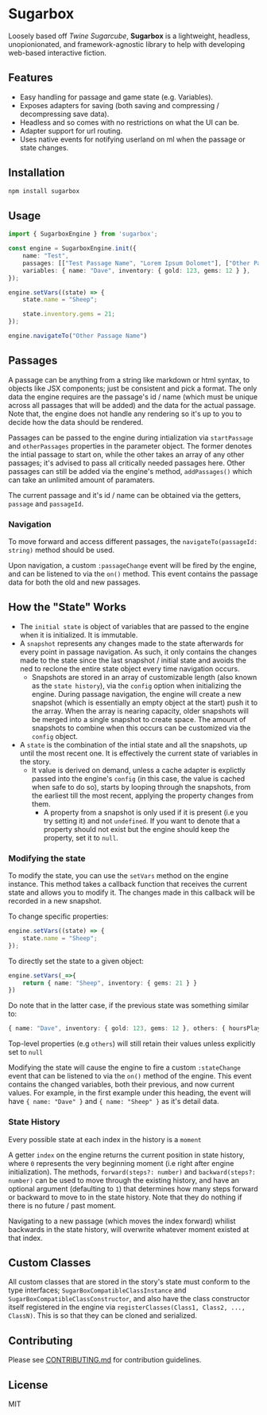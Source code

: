 # Sugarbox

Loosely based off *Twine Sugarcube*, **Sugarbox** is a lightweight, headless, unopionionated, and framework-agnostic library to help with developing web-based interactive fiction.

## Features
- Easy handling for passage and game state (e.g. Variables).
- Exposes adapters for saving (both saving and compressing / decompressing save data).
- Headless and so comes with no restrictions on what the UI can be.
- Adapter support for url routing.
- Uses native events for notifying userland on ml when the passage or state changes.

## Installation

```bash
npm install sugarbox
```

## Usage

```typescript
import { SugarboxEngine } from 'sugarbox';

const engine = SugarboxEngine.init({
	name: "Test",
	passages: [["Test Passage Name", "Lorem Ipsum Dolomet"], ["Other Passage Name", "More Dummy Text"]],
	variables: { name: "Dave", inventory: { gold: 123, gems: 12 } },
});

engine.setVars((state) => {
	state.name = "Sheep";

	state.inventory.gems = 21;
});

engine.navigateTo("Other Passage Name")
```

## Passages

A passage can be anything from a string like markdown or html syntax, to objects like JSX components; just be consistent and pick a format. The only data the engine requires are the passage's id / name (which must be unique across all passages that will be added) and the data for the actual passage. Note that, the engine does not handle any rendering so it's up to you to decide how the data should be rendered.

Passages can be passed to the engine during intialization via `startPassage` and `otherPassages` properties in the parameter object. The former denotes the intial passage to start on, while the other takes an array of any other passages; it's advised to pass all critically needed passages here. Other passages can still be added via the engine's method, `addPassages()` which can take an unlimited amount of paramaters.

The current passage and it's id / name can be obtained via the getters, `passage` and `passageId`.

### Navigation

To move forward and access different passages, the `navigateTo(passageId: string)` method should be used.

Upon navigation, a custom `:passageChange` event will be fired by the engine, and can be listened to via the `on()` method. This event contains the passage data for both the old and new passages.

## How the "State" Works

- The	`initial state` is object of variables that are passed to the engine when it is initialized. It is immutable.
- A `snapshot` represents any changes made to the state afterwards for every point in passage navigation. As such, it only contains the changes made to the state since the last snapshot / initial state and avoids the ned to reclone the entire state object every time navigation occurs.
	- Snapshots are stored in an array of customizable length (also known as the `state history`), via the `config` option when initializing the engine. During passage navigation, the engine will create a new snapshot (which is essentially an empty object at the start) push it to the array. When the array is nearing capacity, older snapshots will be merged into a single snapshot to create space. The amount of snapshots to combine when this occurs can be customized via the `config` object.
- A `state` is the combination of the intial state and all the snapshots, up until the most recent one. It is effectively the current state of variables in the story.
	- It value is derived on demand, unless a cache adapter is explictly passed into the engine's `config` (in this case, the value is cached when safe to do so), starts by looping through the snapshots, from the earliest till the most recent, applying the property changes from them.
		- A property from a snapshot is only used if it is present (i.e you try setting it) and not `undefined`. If you want to denote that a property should not exist but the engine should keep the property, set it to `null`.

### Modifying the state
To modify the state, you can use the `setVars` method on the engine instance. This method takes a callback function that receives the current state and allows you to modify it. The changes made in this callback will be recorded in a new snapshot.

To change specific properties:

```typescript
engine.setVars((state) => {
	state.name = "Sheep";
});
```

To directly set the state to a given object:

```typescript
engine.setVars(_=>{
	return { name: "Sheep", inventory: { gems: 21 } }
})
```

Do note that in the latter case, if the previous state was something similar to:

```typescript
{ name: "Dave", inventory: { gold: 123, gems: 12 }, others: { hoursPlayed: 1.5 } }
```

Top-level properties (e.g `others`) will still retain their values unless explicitly set to `null`

Modifying the state will cause the engine to fire a custom `:stateChange` event that can be listened to via the `on()` method of the engine. This event contains the changed variables, both their previous, and now current values. For example, in the first example under this heading, the event will have `{ name: "Dave" }` and `{ name: "Sheep" }` as it's detail data.

### State History

Every possible state at each index in the history is a `moment`

A getter `index` on the engine returns the current position in state history, where `0` represents the very beginning moment (i.e right after engine initialization). The methods, `forward(steps?: number)` and `backward(steps?: number)` can be used to move through the existing history, and have an optional argument (defaulting to `1`) that determines how many steps forward or backward to move to in the state history. Note that they do nothing if there is no future / past moment.

Navigating to a new passage (which moves the index forward) whilist backwards in the state history, will overwrite whatever moment existed at that index.

## Custom Classes

All custom classes that are stored in the story's state must conform to the type interfaces; `SugarBoxCompatibleClassInstance` and `SugarBoxCompatibleClassConstructor`, and also have the class constructor itself registered in the engine via `registerClasses(Class1, Class2, ..., ClassN)`. This is so that they can be cloned and serialized.

## Contributing

Please see [CONTRIBUTING.md](./CONTRIBUTING.md) for contribution guidelines.

## License

MIT
